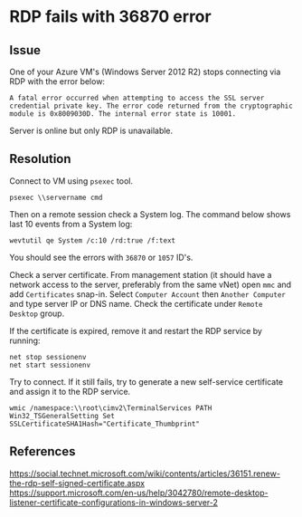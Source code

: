 # RDP fails with 36870 error

## Issue

One of your Azure VM's (Windows Server 2012 R2) stops connecting via RDP with the error below:

```text
A fatal error occurred when attempting to access the SSL server credential private key. The error code returned from the cryptographic module is 0x8009030D. The internal error state is 10001.
```

Server is online but only RDP is unavailable.

## Resolution

Connect to VM using `psexec` tool.

```text
psexec \\servername cmd
```

Then on a remote session check a System log. The command below shows last 10 events from a System log:

```text
wevtutil qe System /c:10 /rd:true /f:text
```

You should see the errors with `36870` or `1057` ID's.

Check a server certificate. From management station (it should have a network access to the server, preferably from the same vNet) open `mmc` and add `Certificates` snap-in. Select `Computer Account` then `Another Computer` and type server IP or DNS name. Check the certificate under `Remote Desktop` group.

If the certificate is expired, remove it and restart the RDP service by running:

```text
net stop sessionenv
net start sessionenv
```

Try to connect. If it still fails, try to generate a new self-service certificate and assign it to the RDP service.

```text
wmic /namespace:\\root\cimv2\TerminalServices PATH Win32_TSGeneralSetting Set SSLCertificateSHA1Hash="Certificate_Thumbprint"
```

## References

https://social.technet.microsoft.com/wiki/contents/articles/36151.renew-the-rdp-self-signed-certificate.aspx  
https://support.microsoft.com/en-us/help/3042780/remote-desktop-listener-certificate-configurations-in-windows-server-2